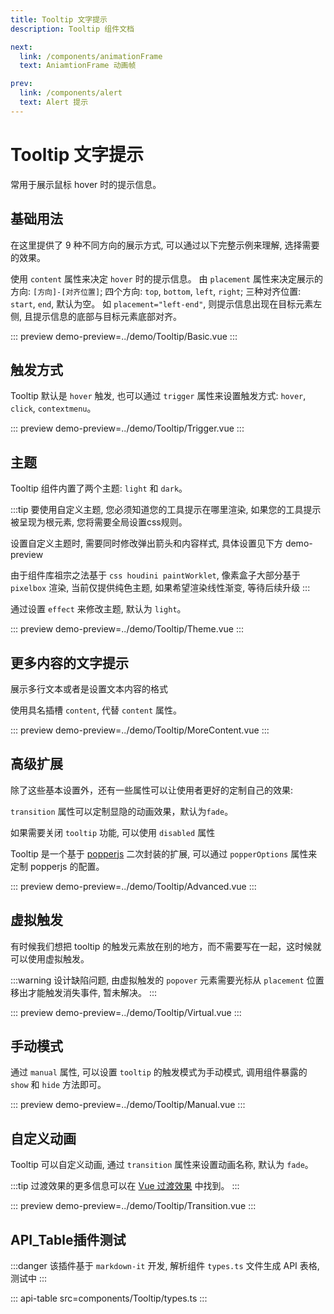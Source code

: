 ```yaml
---
title: Tooltip 文字提示
description: Tooltip 组件文档

next:
  link: /components/animationFrame
  text: AniamtionFrame 动画帧

prev:
  link: /components/alert
  text: Alert 提示
---
```


# Tooltip 文字提示

常用于展示鼠标 hover 时的提示信息。

## 基础用法

在这里提供了 9 种不同方向的展示方式, 可以通过以下完整示例来理解, 选择需要的效果。

使用 `content` 属性来决定 `hover` 时的提示信息。 由 `placement` 属性来决定展示的方向: `[方向]-[对齐位置]`; 四个方向: `top`, `bottom`, `left`, `right`; 三种对齐位置: `start`, `end`, 默认为空。 如 `placement="left-end"`, 则提示信息出现在目标元素左侧, 且提示信息的底部与目标元素底部对齐。

::: preview
demo-preview=../demo/Tooltip/Basic.vue
:::

## 触发方式

Tooltip 默认是 `hover` 触发, 也可以通过 `trigger` 属性来设置触发方式: `hover`, `click`, `contextmenu`。

::: preview
demo-preview=../demo/Tooltip/Trigger.vue
:::

## 主题

Tooltip 组件内置了两个主题: `light` 和 `dark`。

:::tip
要使用自定义主题, 您必须知道您的工具提示在哪里渲染, 如果您的工具提示被呈现为根元素, 您将需要全局设置css规则。

设置自定义主题时, 需要同时修改弹出箭头和内容样式, 具体设置见下方 demo-preview

由于组件库祖宗之法基于 `css houdini paintWorklet`, 像素盒子大部分基于 `pixelbox` 渲染, 当前仅提供纯色主题, 如果希望渲染线性渐变, 等待后续升级
:::

通过设置 `effect` 来修改主题, 默认为 `light`。

::: preview
demo-preview=../demo/Tooltip/Theme.vue
:::

## 更多内容的文字提示

展示多行文本或者是设置文本内容的格式

使用具名插槽 `content`, 代替 `content` 属性。

::: preview
demo-preview=../demo/Tooltip/MoreContent.vue
:::

## 高级扩展

除了这些基本设置外，还有一些属性可以让使用者更好的定制自己的效果:

`transition` 属性可以定制显隐的动画效果，默认为`fade`。

如果需要关闭 `tooltip` 功能, 可以使用 `disabled` 属性

Tooltip 是一个基于 [popperjs](https://popper.js.org/docs/v2/) 二次封装的扩展, 可以通过 `popperOptions` 属性来定制 popperjs 的配置。

::: preview
demo-preview=../demo/Tooltip/Advanced.vue
:::

## 虚拟触发

有时候我们想把 tooltip 的触发元素放在别的地方，而不需要写在一起，这时候就可以使用虚拟触发。

:::warning
设计缺陷问题, 由虚拟触发的 `popover` 元素需要光标从 `placement` 位置移出才能触发消失事件, 暂未解决。
:::

::: preview
demo-preview=../demo/Tooltip/Virtual.vue
:::

## 手动模式

通过 `manual` 属性, 可以设置 `tooltip` 的触发模式为手动模式, 调用组件暴露的 `show` 和 `hide` 方法即可。

::: preview
demo-preview=../demo/Tooltip/Manual.vue
:::

## 自定义动画

Tooltip 可以自定义动画, 通过 `transition` 属性来设置动画名称, 默认为 `fade`。

:::tip
过渡效果的更多信息可以在 [Vue 过渡效果](https://vuejs.org/guide/built-ins/transition.html#css-based-transitions) 中找到。
:::

::: preview
demo-preview=../demo/Tooltip/Transition.vue
:::

## API_Table插件测试

:::danger
该插件基于 `markdown-it` 开发, 解析组件 `types.ts` 文件生成 API 表格, 测试中
:::

::: api-table src=components/Tooltip/types.ts
:::
